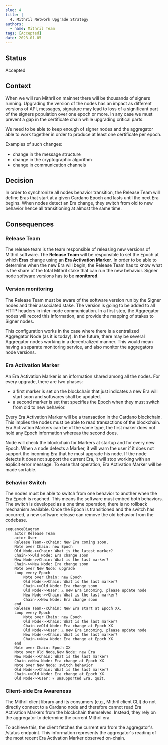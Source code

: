 ```yaml
---
slug: 4
title: |
  4. Mithril Network Upgrade Strategy
authors:
  - name: Mithril Team
tags: [Accepted]
date: 2023-01-05
---
```


## Status

Accepted

## Context

When we will run Mithril on mainnet there will be thousands of signers running. Upgrading the version of the nodes has an impact as different versions of API, messages, signature may lead to loss of a significant part of the signers population over one epoch or more. In any case we must prevent a gap in the certificate chain while upgrading critical parts.

We need to be able to keep enough of signer nodes and the aggregator able to work together in order to produce at least one certificate per epoch.

Examples of such changes:

- change in the message structure
- change in the cryptographic algorithm
- change in communication channels

## Decision

In order to synchronize all nodes behavior transition, the Release Team will define Eras that start at a given Cardano Epoch and lasts until the next Era begins. When nodes detect an Era change, they switch from old to new behavior hence all transitioning at almost the same time.

## Consequences

### Release Team

The release team is the team responsible of releasing new versions of Mithril software. The **Release Team** will be responsible to set the Epoch at which **Eras** change using an **Era Activation Marker**. In order to be able to determine when the new Era will begin, the Release Team has to know what is the share of the total Mithril stake that can run the new behavior. Signer node software versions has to be **monitored**.

### Version monitoring

The Release Team must be aware of the software version run by the Signer nodes and their associated stake. The version is going to be added to all HTTP headers in inter-node communication. In a first step, the Aggregator nodes will record this information, and provide the mapping of stakes to Signer nodes.

This configuration works in the case where there is a centralized Aggregator Node (as it is today). In the future, there may be several Aggregator nodes working in a decentralized manner. This would mean having a separate monitoring service, and also monitor the aggregators node versions.

### Era Activation Marker

An Era Activation Marker is an information shared among all the nodes. For every upgrade, there are two phases:

- a first marker is set on the blockchain that just indicates a new Era will start soon and softwares shall be updated.
- a second marker is set that specifies the Epoch when they must switch from old to new behavior.

Every Era Activation Marker will be a transaction in the Cardano blockchain. This implies the nodes must be able to read transactions of the blockchain. Era Activation Markers can be of the same type, the first maker does not hold any Epoch information whereas the second does.

Node will check the blockchain for Markers at startup and for every new Epoch. When a node detects a Marker, it will warn the user if it does not support the incoming Era that he must upgrade his node. If the node detects it does not support the current Era, it will stop working with an explicit error message. To ease that operation, Era Activation Marker will be made sortable.

### Behavior Switch

The nodes must be able to switch from one behavior to another when the Era Epoch is reached. This means the software must embed both behaviors. The switch is developed as a one time operation, there is no rollback mechanism available. Once the Epoch is transitioned and the switch has occurred, a new software release can remove the old behavior from the codebase.

```mermaid
sequenceDiagram
    actor Release Team
    actor User
    Release Team--xChain: New Era coming soon.
    Note over Chain: new Epoch
    Old Node->>Chain: What is the latest marker?
    Chain->>Old Node: Era change soon
    New Node->>Chain: What is the last marker?
    Chain->>New Node: Era change soon
    Note over New Node: upgrade
    Loop every Epoch
        Note over Chain: new Epoch
        Old Node->>Chain: What is the last marker?
        Chain->>Old Node: Era change soon
        Old Node->>User: ⚠️ new Era incoming, please update node
        New Node->>Chain: What is the last marker?
        Chain->>New Node: Era change soon
    end
    Release Team--xChain: New Era start at Epoch XX.
    Loop every Epoch
        Note over Chain: new Epoch
        Old Node->>Chain: What is the last marker?
        Chain->>Old Node: Era change at Epoch XX
        Old Node->>User: ⚠️ new Era incoming, please update node
        New Node->>Chain: What is the last marker?
        Chain->>New Node: Era change at Epoch XX
    end
    Note over Chain: Epoch XX
    Note over Old Node,New Node: new Era
    New Node->>Chain: What is the last marker?
    Chain->>New Node: Era change at Epoch XX
    Note over New Node: switch behavior
    Old Node->>Chain: What is the last marker?
    Chain->>Old Node: Era change at Epoch XX
    Old Node->>User: 💀 unsupported Era, quit.
```

### Client-side Era Awareness

The Mithril client library and its consumers (e.g., Mithril client CLI) do not directly connect to a Cardano node and therefore cannot read Era Activation Markers from the blockchain themselves. Instead, they rely on the aggregator to determine the current Mithril era.

To achieve this, the client fetches the current era from the aggregator's /status endpoint. This information represents the aggregator's reading of the most recent Era Activation Marker observed on-chain.
